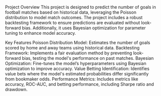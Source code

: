 Project Overview
This project is designed to predict the number of goals in football matches based on historical data, leveraging the Poisson distribution to model match outcomes. The project includes a robust backtesting framework to ensure predictions are evaluated without look-forward bias. Additionally, it uses Bayesian optimization for parameter tuning to enhance model accuracy.

Key Features
Poisson Distribution Model: Estimates the number of goals scored by home and away teams using historical data.
Backtesting Framework: Implements a fair evaluation method by preventing look-forward bias, testing the model's performance on past matches.
Bayesian Optimization: Fine-tunes the model’s hyperparameters using Bayesian optimization to improve accuracy.
Value Betting Identification: Identifies value bets where the model's estimated probabilities differ significantly from bookmaker odds.
Performance Metrics: Includes metrics like accuracy, ROC-AUC, and betting performance, including Sharpe ratio and drawdown.

